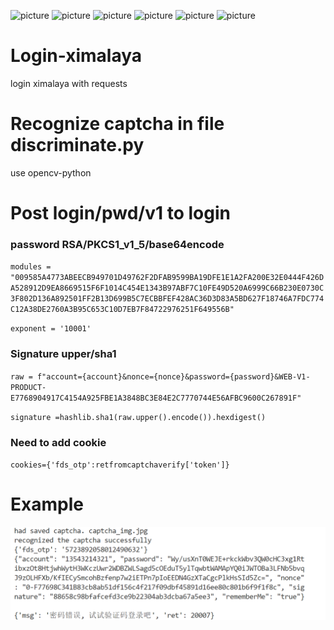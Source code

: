 ![picture](https://img.shields.io/badge/python-v3.7-brightgreen)   ![picture](https://img.shields.io/badge/node-v12.14.1-brightgreen)  ![picture](https://img.shields.io/badge/opencv_python-v4.2.0.32-brightgreen)  ![picture](https://img.shields.io/badge/requests-v2.20.0-brightgreen)  ![picture](https://img.shields.io/badge/pycryptodome-v3.9.6-brightgreen)   ![picture](https://img.shields.io/badge/PyExecJS-v1.5.1-brightgreen)
# Login-ximalaya
login ximalaya with requests

# Recognize captcha in file discriminate.py
use opencv-python

# Post login/pwd/v1 to login
### password RSA/PKCS1_v1_5/base64encode

`
modules = "009585A4773ABEECB949701D49762F2DFAB9599BA19DFE1E1A2FA200E32E0444F426DA528912D9EA8669515F6F1014C454E1343B97ABF7C10FE49D520A6999C66B230E0730C3F802D136A892501FF2B13D699B5C7ECBBFEF428AC36D3D83A5BD627F18746A7FDC774C12A38DE2760A3B95C653C10D7EB7F84722976251F649556B"
`

`exponent = '10001'`

### Signature upper/sha1

`
raw = f"account={account}&nonce={nonce}&password={password}&WEB-V1-PRODUCT-E7768904917C4154A925FBE1A3848BC3E84E2C7770744E56AFBC9600C267891F"
`

`signature =hashlib.sha1(raw.upper().encode()).hexdigest()`

### Need to add cookie

`
cookies={'fds_otp':retfromcaptchaverify['token']}
`

# Example
![this is the example](https://github.com/skygongque/login-ximalaya/blob/master/ximalayapy/%E5%96%9C%E9%A9%AC%E6%8B%89%E9%9B%85%E8%B4%A6%E5%8F%B7%E5%AF%86%E7%A0%81%E7%99%BB%E5%BD%95%E7%BA%AA%E5%BF%B5.png)
